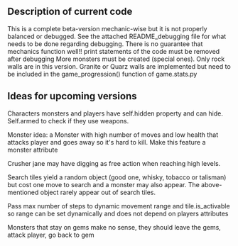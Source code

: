 Description of current code
---------------------------

This is a complete beta-version mechanic-wise but it is not properly balanced or debugged.
See the attached README_debugging file for what needs to be done regarding debugging. There is no guarantee that mechanics function well!!
print statements of the code must be removed after debugging
More monsters must be created (special ones).
Only rock walls are in this version. Granite or Quarz walls are implemented but need to be included in the
game_progression() function of game.stats.py

Ideas for upcoming versions
---------------------------

Characters monsters and players have self.hidden property and can hide. Self.armed to check if they use weapons.

Monster idea: a Monster with high number of moves and low health that attacks player and goes away so it's hard to kill. Make this feature a monster attribute

Crusher jane may have digging as free action when reaching high levels.

Search tiles yield a random object (good one, whisky, tobacco or talisman) but cost one move to search and a monster may also appear. The above-mentioned object rarely appear out of search tiles.

Pass max number of steps to dynamic movement range and tile.is_activable so range can be set dynamically and does not depend on players attributes 

Monsters that stay on gems make no sense, they should leave the gems, attack player, go back to gem
